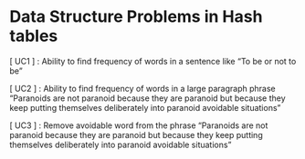 # Data Structure Problems in Hash tables

[ UC1 ] : Ability to find frequency of words in a sentence like “To be or not to be”

[ UC2 ] : Ability to find frequency of words in a large paragraph phrase “Paranoids 
          are not paranoid because they are paranoid but because they keep putting 
          themselves deliberately into paranoid avoidable situations”

[ UC3 ] : Remove avoidable word from the phrase “Paranoids are not paranoid because 
          they are paranoid but because they keep putting themselves deliberately into 
          paranoid avoidable situations”